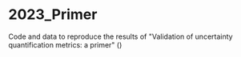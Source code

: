 <!--[![DOI](https://zenodo.org/badge/509006671.svg)](https://zenodo.org/badge/latestdoi/509006671)-->


# 2023_Primer

Code and data to reproduce the results of 
"Validation of uncertainty quantification metrics: a primer"
()
